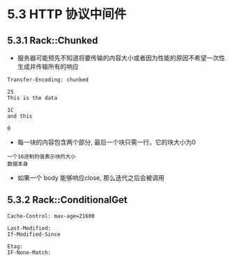 # 5.3 HTTP 协议中间件

## 5.3.1 Rack::Chunked


* 服务器可能预先不知道将要传输的内容大小或者因为性能的原因不希望一次性生成并传输所有的响应


```
Transfer-Encoding: chunked

25
This is the data

1C
and this

0
```

* 每一块的内容包含两个部分, 最后一个块只需一行，它的块大小为0

```
一个16进制的值表示块的大小
数据本身
```

* 如果一个 body 能够响应close, 那么迭代之后会被调用


## 5.3.2 Rack::ConditionalGet

```
Cache-Control: max-age=21600
```

```
Last-Modified:
If-Modified-Since
```

```
Etag:
IF-None-Match:
```